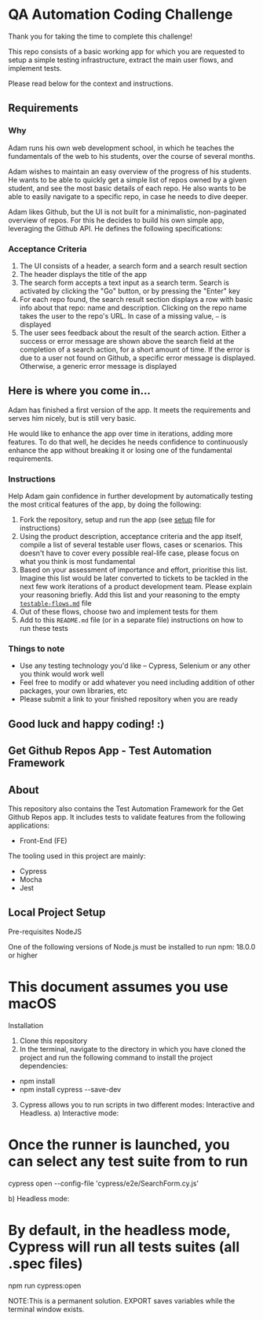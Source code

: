 # QA Automation Coding Challenge

Thank you for taking the time to complete this challenge!

This repo consists of a basic working app for which you are requested to setup a simple testing infrastructure, extract the main user flows, and implement tests.

Please read below for the context and instructions.

## Requirements

### Why

Adam runs his own web development school, in which he teaches the fundamentals of the web to his students, over the course of several months.

Adam wishes to maintain an easy overview of the progress of his students. He wants to be able to quickly get a simple list of repos owned by a given student, and see the most basic details of each repo. He also wants to be able to easily navigate to a specific repo, in case he needs to dive deeper.

Adam likes Github, but the UI is not built for a minimalistic, non-paginated overview of repos. For this he decides to build his own simple app, leveraging the Github API. He defines the following specifications:

### Acceptance Criteria

1. The UI consists of a header, a search form and a search result section
2. The header displays the title of the app
3. The search form accepts a text input as a search term. Search is activated by clicking the "Go" button, or by pressing the "Enter" key
4. For each repo found, the search result section displays a row with basic info about that repo: name and description. Clicking on the repo name takes the user to the repo's URL. In case of a missing value, `–` is displayed
5. The user sees feedback about the result of the search action. Either a success or error message are shown above the search field at the completion of a search action, for a short amount of time. If the error is due to a user not found on Github, a specific error message is displayed. Otherwise, a generic error message is displayed

## Here is where you come in...

Adam has finished a first version of the app. It meets the requirements and serves him nicely, but is still very basic.

He would like to enhance the app over time in iterations, adding more features. To do that well, he decides he needs confidence to continuously enhance the app without breaking it or losing one of the fundamental requirements.

### Instructions

Help Adam gain confidence in further development by automatically testing the most critical features of the app, by doing the following:

1. Fork the repository, setup and run the app (see [setup](./setup.md) file for instructions)
2. Using the product description, acceptance criteria and the app itself, compile a list of several testable user flows, cases or scenarios. This doesn't have to cover every possible real-life case, please focus on what you think is most fundamental
3. Based on your assessment of importance and effort, prioritise this list. Imagine this list would be later converted to tickets to be tackled in the next few work iterations of a product development team. Please explain your reasoning briefly. Add this list and your reasoning to the empty [`testable-flows.md`](./testable-flows.md) file
4. Out of these flows, choose two and implement tests for them
5. Add to this `README.md` file (or in a separate file) instructions on how to run these tests

### Things to note

- Use any testing technology you'd like – Cypress, Selenium or any other you think would work well
- Feel free to modify or add whatever you need including addition of other packages, your own libraries, etc
- Please submit a link to your finished repository when you are ready

## Good luck and happy coding! :)

## Get Github Repos App - Test Automation Framework
## About
This repository also contains the Test Automation Framework for the Get Github Repos app. It includes tests to validate features from the following applications:
* Front-End (FE)

The tooling used in this project are mainly:

- Cypress
- Mocha
- Jest

## Local Project Setup
Pre-requisites
NodeJS

One of the following versions of Node.js must be installed to run npm:
18.0.0 or higher
# This document assumes you use macOS

Installation
1. Clone this repository
2. In the terminal, navigate to the directory in which you have cloned the project and run the following command to install the project dependencies:
- npm install
- npm install cypress --save-dev
3. Cypress allows you to run scripts in two different modes: Interactive and Headless. 
a) Interactive mode: 
# Once the runner is launched, you can select any test suite from to run
cypress open --config-file 'cypress/e2e/SearchForm.cy.js'

b) Headless mode:
# By default, in the headless mode, Cypress will run all tests suites (all .spec files)
npm run cypress:open


NOTE:This is a permanent solution. EXPORT saves variables while the terminal window exists.
